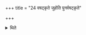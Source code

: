 +++
title = "24 वषट्कृते जुहोति पुनर्वषट्कृते"

+++

<details><summary>थिते</summary>

वषट्कृते जुहोति । पुनर्वषट्कृते जुहुतः २४
</details>
